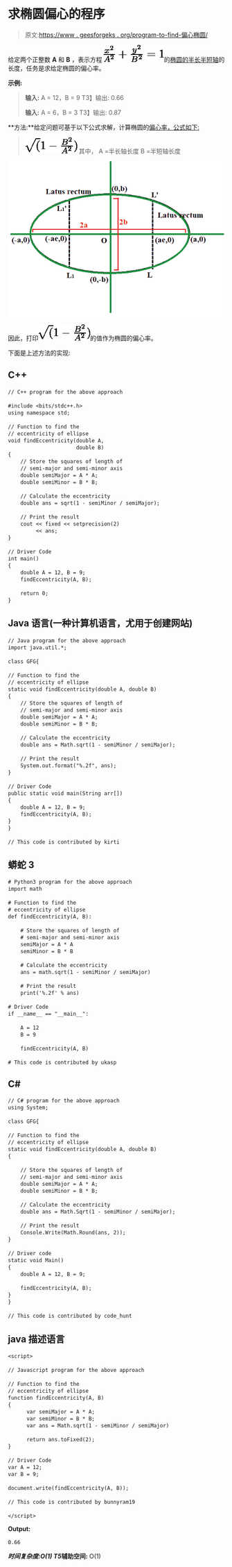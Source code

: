# 求椭圆偏心的程序

> 原文:[https://www . geesforgeks . org/program-to-find-偏心椭圆/](https://www.geeksforgeeks.org/program-to-find-the-eccentricity-of-an-ellipse/)

给定两个正整数 **A** 和 **B** ，表示方程 ![\frac{x^2}{A^2} + \frac{y^2}{B^2} = 1         ](img/8258a5a817e5590cfe1ec9674ff43d80.png "Rendered by QuickLaTeX.com")的[椭圆的](https://www.geeksforgeeks.org/equation-of-ellipse-from-its-focus-directrix-and-eccentricity/)[半长半短轴](https://en.wikipedia.org/wiki/Semi-major_and_semi-minor_axes)的长度，任务是求给定椭圆的偏心率。

**示例:**

> **输入:** A = 12，B = 9
> T3】输出: 0.66
> 
> **输入:** A = 6，B = 3
> T3】输出: 0.87

**方法:**给定问题可基于以下公式求解，计算椭圆的[偏心率，公式如下:](https://en.wikipedia.org/wiki/Eccentricity_(mathematics)#Ellipses)

> ![\sqrt(1 - \frac{B^2}{A^2})         ](img/208cbbe5f071ea8266bf83900484a558.png "Rendered by QuickLaTeX.com")
> 其中，
> A =半长轴长度
> B =半短轴长度

[![](img/e027f762cc67ba19f4be91b01f7f2be8.png)](https://media.geeksforgeeks.org/wp-content/uploads/20210226214327/ellipse.png)

因此，打印![\sqrt(1 - \frac{B^2}{A^2})         ](img/208cbbe5f071ea8266bf83900484a558.png "Rendered by QuickLaTeX.com")的值作为椭圆的偏心率。

下面是上述方法的实现:

## C++

```
// C++ program for the above approach

#include <bits/stdc++.h>
using namespace std;

// Function to find the
// eccentricity of ellipse
void findEccentricity(double A,
                      double B)
{
    // Store the squares of length of
    // semi-major and semi-minor axis
    double semiMajor = A * A;
    double semiMinor = B * B;

    // Calculate the eccentricity
    double ans = sqrt(1 - semiMinor / semiMajor);

    // Print the result
    cout << fixed << setprecision(2)
         << ans;
}

// Driver Code
int main()
{
    double A = 12, B = 9;
    findEccentricity(A, B);

    return 0;
}
```

## Java 语言(一种计算机语言，尤用于创建网站)

```
// Java program for the above approach
import java.util.*;

class GFG{

// Function to find the
// eccentricity of ellipse
static void findEccentricity(double A, double B)
{
    // Store the squares of length of
    // semi-major and semi-minor axis
    double semiMajor = A * A;
    double semiMinor = B * B;

    // Calculate the eccentricity
    double ans = Math.sqrt(1 - semiMinor / semiMajor);

    // Print the result
    System.out.format("%.2f", ans);
}

// Driver Code
public static void main(String arr[])
{
    double A = 12, B = 9;
    findEccentricity(A, B);
}
}

// This code is contributed by kirti
```

## 蟒蛇 3

```
# Python3 program for the above approach
import math

# Function to find the
# eccentricity of ellipse
def findEccentricity(A, B):

    # Store the squares of length of
    # semi-major and semi-minor axis
    semiMajor = A * A
    semiMinor = B * B

    # Calculate the eccentricity
    ans = math.sqrt(1 - semiMinor / semiMajor)

    # Print the result
    print('%.2f' % ans)

# Driver Code
if __name__ == "__main__":

    A = 12
    B = 9

    findEccentricity(A, B)

# This code is contributed by ukasp
```

## C#

```
// C# program for the above approach
using System;

class GFG{

// Function to find the
// eccentricity of ellipse
static void findEccentricity(double A, double B)
{

    // Store the squares of length of
    // semi-major and semi-minor axis
    double semiMajor = A * A;
    double semiMinor = B * B;

    // Calculate the eccentricity
    double ans = Math.Sqrt(1 - semiMinor / semiMajor);

    // Print the result
    Console.Write(Math.Round(ans, 2));
}

// Driver code
static void Main()
{
    double A = 12, B = 9;

    findEccentricity(A, B);
}
}

// This code is contributed by code_hunt
```

## java 描述语言

```
<script>

// Javascript program for the above approach

// Function to find the
// eccentricity of ellipse
function findEccentricity(A, B)
{
      var semiMajor = A * A;
      var semiMinor = B * B;
      var ans = Math.sqrt(1 - semiMinor / semiMajor)

      return ans.toFixed(2);
}

// Driver Code
var A = 12;
var B = 9;

document.write(findEccentricity(A, B));

// This code is contributed by bunnyram19

</script>
```

**Output:** 

```
0.66
```

***时间复杂度:**O(1)*
T5**辅助空间:** O(1)